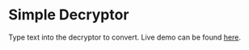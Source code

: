 # Simple Decryptor

Type text into the decryptor to convert.  Live demo can be found [here](https://gdicristofaro.github.io/simple-decryptor).